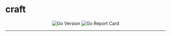 <!-- This file is safe to edit. Once it exists it will not be overwritten. -->

# craft <!-- omit in toc -->

<p align="center">
  <img alt="Go Version" src="https://img.shields.io//go-mod/go-version/kilianpaquier/craft/main?style=for-the-badge&label=Go+Version">
  <img alt="Go Report Card" src="https://goreportcard.com/badge/example.com/kilianpaquier/craft?style=for-the-badge">
</p>

---